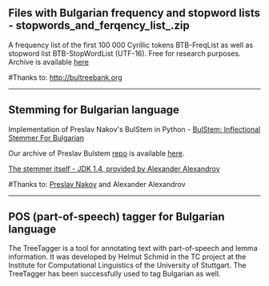 Files with Bulgarian frequency and stopword lists - stopwords_and_ferqency_list_.zip
---------
A frequency list of the first 100 000 Cyrillic tokens BTB-FreqList as well as stopword list BTB-StopWordList (UTF-16). Free for research purposes. Archive is available [here](https://github.com/antouanbg/Bulgarian_Datasets_Models/blob/master/datasets/NLP/stopwords_and_ferqency_list_.zip)

#Thanks to: http://bultreebank.org
________
Stemming for Bulgarian language
-------------------------------
Implementation of Preslav Nakov's BulStem in Python - [BulStem: Inflectional Stemmer For Bulgarian](http://people.ischool.berkeley.edu/~nakov/bulstem)

Our archive of Preslav Bulstem [repo](https://github.com/peio/PyBulStem) is available [here](https://github.com/antouanbg/Bulgarian_Datasets_Models/blob/master/datasets/NLP/PyBulStem-master.zip).

[The stemmer itself - JDK 1.4, provided by Alexander Alexandrov](https://github.com/antouanbg/Bulgarian_Datasets_Models/blob/master/datasets/NLP/Stemmer_BG.java)

#Thanks to: [Preslav Nakov](https://github.com/peio) and Alexander Alexandrov
________
POS (part-of-speech) tagger for Bulgarian language
-------------------------------
The TreeTagger is a tool for annotating text with part-of-speech and lemma information. It was developed by Helmut Schmid in the TC project at the Institute for Computational Linguistics of the University of Stuttgart. The TreeTagger has been successfully used to tag Bulgarian as well.
